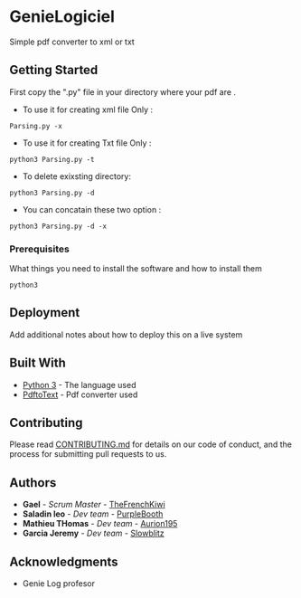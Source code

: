 # GenieLogiciel
Simple pdf converter to xml or txt 

## Getting Started
First copy the ".py" file in your directory where your pdf are .

* To use it for creating xml file Only :

```
Parsing.py -x

```

* To use it for creating Txt file Only :

```
python3 Parsing.py -t

```

* To delete exixsting directory:

```
python3 Parsing.py -d

```
* You can concatain these two option : 
```
python3 Parsing.py -d -x

```
### Prerequisites

What things you need to install the software and how to install them

```
python3
```


## Deployment

Add additional notes about how to deploy this on a live system

## Built With

* [Python 3](https://docs.python.org/3/) - The language used
* [PdftoText](https://www.systutorials.com/docs/linux/man/1-pdftotext/) - Pdf converter used


## Contributing

Please read [CONTRIBUTING.md](https://github.com/TheFrenchKiwi/GenieLogiciel/blob/master/CONTRIBUTING.md) for details on our code of conduct, and the process for submitting pull requests to us.


## Authors

* **Gael** - *Scrum Master* - [TheFrenchKiwi](https://github.com/TheFrenchKiwi)
* **Saladin leo** - *Dev team* - [PurpleBooth](https://github.com/PurpleBooth)
* **Mathieu THomas** - *Dev team* - [Aurion195](https://github.com/Aurion195)
* **Garcia Jeremy** - *Dev team* - [Slowblitz](https://github.com/Slowblitz)





## Acknowledgments

* Genie Log profesor

